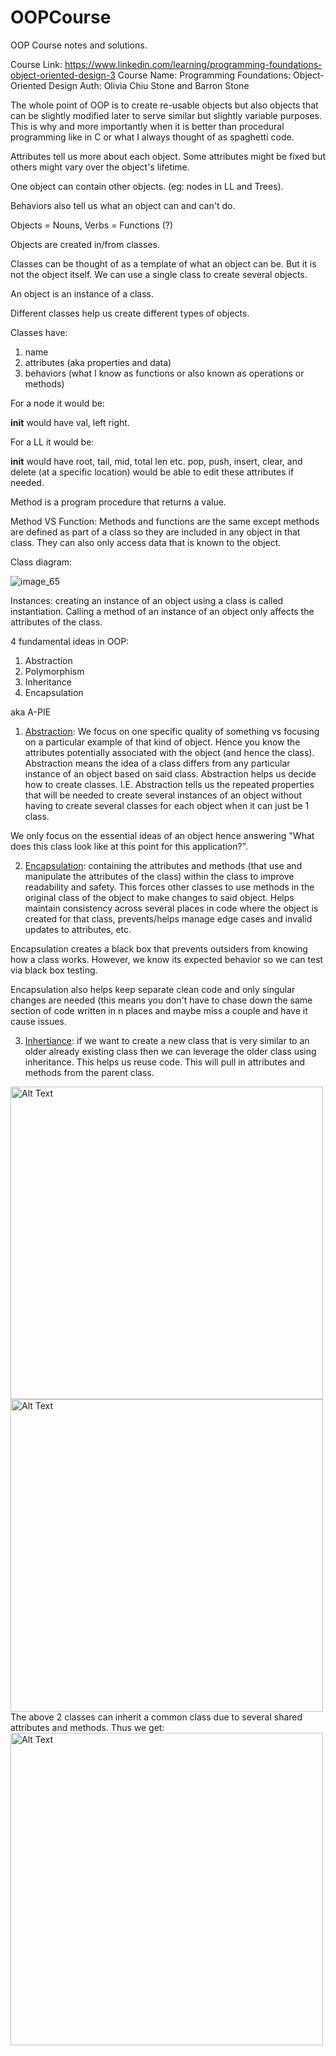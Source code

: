 # OOPCourse
OOP Course notes and solutions.

Course Link: https://www.linkedin.com/learning/programming-foundations-object-oriented-design-3
Course Name: Programming Foundations: Object-Oriented Design
Auth:  Olivia Chiu Stone and Barron Stone


The whole point of OOP is to create re-usable objects but also objects that can be slightly modified later to serve similar but slightly variable purposes. This is why and more importantly when it is better than procedural programming like in C or what I always thought of as spaghetti code.

Attributes tell us more about each object. Some attributes might be fixed but others might vary over the object's lifetime.

One object can contain other objects. (eg: nodes in LL and Trees).

Behaviors also tell us what an object can and can't do.

Objects = Nouns, Verbs = Functions (?)

Objects are created in/from classes.

Classes can be thought of as a template of what an object can be. But it is not the object itself. We can use a single class to create several objects.

An object is an instance of a class.

Different classes help us create different types of objects.

Classes have:
1) name
2) attributes (aka properties and data)
3) behaviors (what I know as functions or also known as operations or methods)

For a node it would be:

__init__ would have val, left right.

For a LL it would be:

__init__ would have root, tail, mid, total len etc.
pop, push, insert, clear, and delete (at a specific location) would be able to edit these attributes if needed.

Method is a program procedure that returns a value.

Method VS Function:
  Methods and functions are the same except methods are defined as part of a class so they are included in any object in that class. They can also only access data that is known to the object.


Class diagram:

![image_65](https://github.com/user-attachments/assets/0580e4f0-6dd6-4e07-9802-43ee625b4357)


Instances: creating an instance of an object using a class is called instantiation. Calling a method of an instance of an object only affects the attributes of the class.

4 fundamental ideas in OOP:

  1) Abstraction
  2) Polymorphism
  3) Inheritance
  4) Encapsulation

aka A-PIE

1) <ins>Abstraction</ins>: We focus on one specific quality of something vs focusing on a particular example of that kind of object. Hence you know the attributes potentially associated with the object (and hence the class). Abstraction means the idea of a class differs from any particular instance of an object based on said class. Abstraction helps us decide how to create classes. I.E. Abstraction tells us the repeated properties that will be needed to create several instances of an object without having to create several classes for each object when it can just be 1 class.

We only focus on the essential ideas of an object hence answering "What does this class look like at this point for this application?".


2) <ins>Encapsulation</ins>: containing the attributes and methods (that use and manipulate the attributes of the class) within the class to improve readability and safety. This forces other classes to use methods in the original class of the object to make changes to said object. Helps maintain consistency across several places in code where the object is created for that class, prevents/helps manage edge cases and invalid updates to attributes, etc.

Encapsulation creates a black box that prevents outsiders from knowing how a class works. However, we know its expected behavior so we can test via black box testing.

Encapsulation also helps keep separate clean code and only singular changes are needed (this means you don't have to chase down the same section of code written in n places and maybe miss a couple and have it cause issues.
   
3) <ins>Inhertiance</ins>: if we want to create a new class that is very similar to an older already existing class then we can leverage the older class using inheritance. This helps us reuse code. This will pull in attributes and methods from the parent class.


<img src="https://github.com/user-attachments/assets/4e84d067-7c7c-4151-bb6c-d807523738c8" alt="Alt Text" height="500">
<img src="https://github.com/user-attachments/assets/bcaf3a29-d20a-44b6-bb06-3f762e1adfcd" alt="Alt Text" height="500">
The above 2 classes can inherit a common class due to several shared attributes and methods. Thus we get:
<img src="https://github.com/user-attachments/assets/cf47f25e-c9f4-4e30-8352-e8927d2aff95" alt="Alt Text" width="500">



